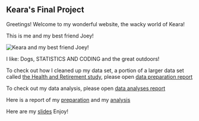 Keara's Final Project
---
Greetings! Welcome to my wonderful website, the wacky world of Keara!

This is me and my best friend Joey! 

![Keara and my best friend Joey!](https://scontent-sea1-1.xx.fbcdn.net/hphotos-xaf1/v/t1.0-0/p206x206/206039_3805942321457_1421506622_n.jpg?oh=669fe4115f52d0a836b4a591a36be615&oe=56F9E715)

I like:
Dogs, STATISTICS AND CODING and the great outdoors!


To check out how I cleaned up my data set, a portion of a larger data set called [the Health and Retirement study](http://hrsonline.isr.umich.edu/), please open [data preparation report](./reports/data_preparation/data_preparation.R)

To check out my data analysis, please open [data analyses report](./reports/data_analyses/data_analyses.R)

Here is a report of my [preparation](./reports/data_preparation/data_preparation.html) and my [analysis](./reports/data_analyses/data_analyses.html)

Here are my [slides](./reports/presentation_slides/final_presentation_slides.html)
Enjoy!


